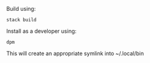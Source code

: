 Build using:

	stack build

Install as a developer using:

	dpm

This will create an appropriate symlink into ~/.local/bin
